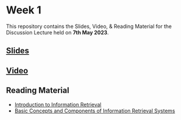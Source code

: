 # Week 1 

This repository contains the Slides, Video, & Reading Material for the Discussion Lecture held on **7th May 2023**.

## [Slides](https://manika-lamba.github.io/SOL/7_May_2023/#/title-slide)

## [Video](https://www.youtube.com/embed/toZX2bLmY0E "Day 1 Lecture")

## Reading Material

- [Introduction to Information Retrieval](https://github.com/manika-lamba/SOL/blob/main/7_May_2023/reading-material/Introduction-to-Information-Retrieval.pdf) 
- [Basic Concepts and Components of Information Retrieval Systems](https://github.com/manika-lamba/SOL/blob/main/7_May_2023/reading-material/Basic-Concepts-Components-IR.pdf)
